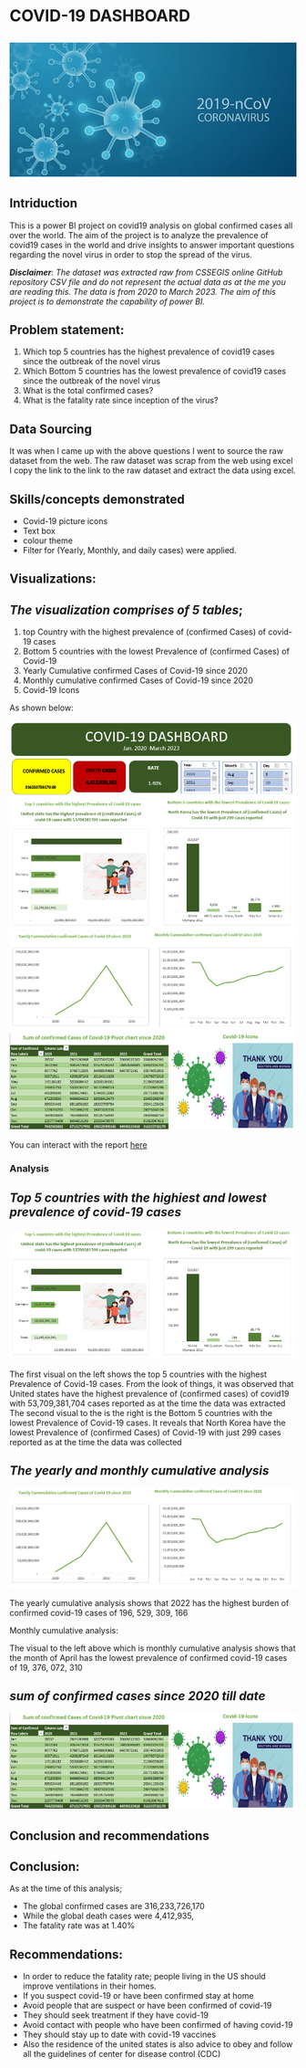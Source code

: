 # COVID-19 DASHBOARD

![](png.jpg)
--- 
## Intriduction

This is a power BI project on covid19 analysis on global confirmed cases all over the world. 
The aim of the project is to analyze the prevalence of covid19 cases in the world and drive insights to answer important questions regarding the novel virus in order to stop the spread of the virus.

**_Disclaimer_**: _The dataset was extracted raw from CSSEGIS online GitHub repository CSV file and do not represent the actual data as at the me you are reading this. The data is from 2020 to March 2023. The aim of this project is to demonstrate the capability of power BI._

## Problem statement:

1.	Which top 5 countries has the highest prevalence of covid19 cases since the outbreak of the novel virus
2.	Which Bottom 5 countries has the lowest prevalence of covid19 cases since the outbreak of the novel virus
3.	What is the total confirmed cases?
4.	What is the fatality rate since inception of the virus?

 ## Data Sourcing
 
It was when I came up with the above questions I went to source the raw dataset from the web.
The raw dataset was scrap from the web using excel
I copy the link to the link to the raw dataset and extract the data using excel. 

## Skills/concepts demonstrated

- Covid-19 picture icons
- Text box
- colour theme
- Filter for (Yearly, Monthly, and daily cases) were applied.

## Visualizations:

## _The visualization comprises of 5 tables_;

1.	top Country with the highest prevalence of (confirmed Cases) of covid-19 cases
2.	Bottom 5 countries with the lowest Prevalence of (confirmed Cases) of Covid-19
3.	Yearly Cumulative confirmed Cases of Covid-19 since 2020
4.	Monthly cumulative confirmed Cases of Covid-19 since 2020
5.	Covid-19 Icons 

As shown below:

![](HEAD2.png)
![](HEAD_2.png)
![](HEAD3.png)
![](HEAD4.png)




You can interact with the report [here]()

### Analysis

## _Top 5 countries with the highiest and lowest prevalence of covid-19 cases_

![](HEAD_2.png)

The first visual on the left shows the top 5 countries with the highest Prevalence of Covid-19 cases.
From the look of things, it was observed that United states have the highest prevalence of (confirmed cases) of covid19 with 53,709,381,704 cases reported as at the time the data was extracted
The second visual to the is the right is the Bottom 5 countries with the lowest Prevalence of Covid-19 cases. 
It reveals that North Korea have the lowest Prevalence of (confirmed Cases) of Covid-19 with just 299 cases reported as at the time the data was collected

 ## _The yearly and monthly cumulative analysis_ 
 
 ![](HEAD3.png)

 The yearly cumulative analysis shows that 2022 has the highest burden of confirmed covid-19 cases of 196, 529, 309, 166
 
Monthly cumulative analysis:

The visual to the left above which is monthly cumulative analysis shows that the month of April has the lowest prevalence of confirmed covid-19 cases of 19, 376, 072, 310

 ## _sum of confirmed cases since 2020 till date_ 
 
 ![](HEAD4.png)


## Conclusion and recommendations

## Conclusion:

 As at the time of this analysis;
 
-	The global confirmed cases are 316,233,726,170
-	While the global death cases were 4,412,935, 
-	The fatality rate was at 1.40%

## Recommendations:

-	In order to reduce the fatality rate; people living in the US should improve ventilations in their homes.
-	If you suspect covid-19 or have been confirmed stay at home
-	Avoid people that are suspect or have been confirmed of covid-19
-	They should seek treatment if they have covid-19
-	Avoid contact with people who have been confirmed of having covid-19
-	They should stay up to date with covid-19 vaccines
-	Also the residence of the united states is also advice to obey and follow all the guidelines of center for disease control (CDC) 





